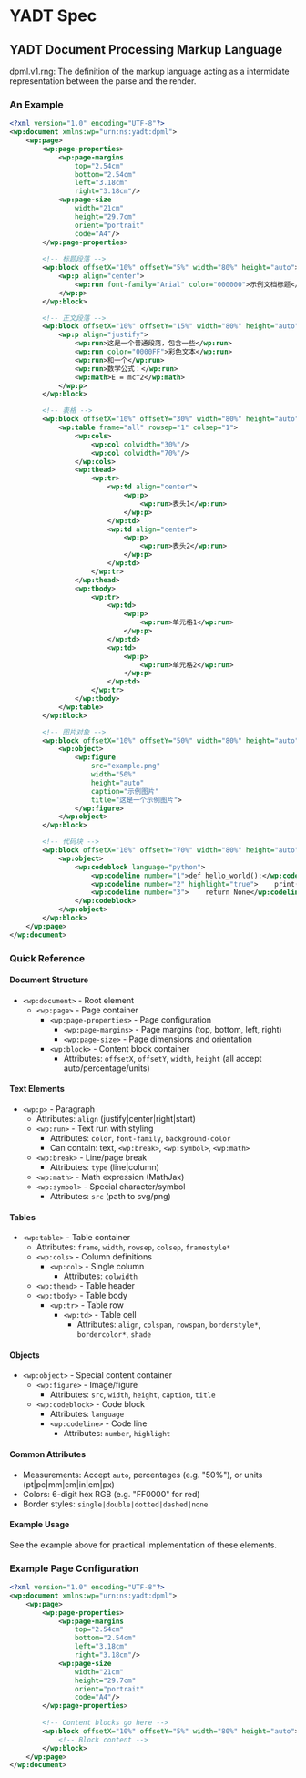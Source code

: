 YADT Spec
===

## YADT Document Processing Markup Language

dpml.v1.rng: The definition of the markup language acting as a intermidate representation between the parse and the render.

### An Example

```xml
<?xml version="1.0" encoding="UTF-8"?>
<wp:document xmlns:wp="urn:ns:yadt:dpml">
    <wp:page>
        <wp:page-properties>
            <wp:page-margins 
                top="2.54cm"
                bottom="2.54cm" 
                left="3.18cm"
                right="3.18cm"/>
            <wp:page-size 
                width="21cm"
                height="29.7cm"
                orient="portrait"
                code="A4"/>
        </wp:page-properties>
        
        <!-- 标题段落 -->
        <wp:block offsetX="10%" offsetY="5%" width="80%" height="auto">
            <wp:p align="center">
                <wp:run font-family="Arial" color="000000">示例文档标题</wp:run>
            </wp:p>
        </wp:block>

        <!-- 正文段落 -->
        <wp:block offsetX="10%" offsetY="15%" width="80%" height="auto">
            <wp:p align="justify">
                <wp:run>这是一个普通段落，包含一些</wp:run>
                <wp:run color="0000FF">彩色文本</wp:run>
                <wp:run>和一个</wp:run>
                <wp:run>数学公式：</wp:run>
                <wp:math>E = mc^2</wp:math>
            </wp:p>
        </wp:block>

        <!-- 表格 -->
        <wp:block offsetX="10%" offsetY="30%" width="80%" height="auto">
            <wp:table frame="all" rowsep="1" colsep="1">
                <wp:cols>
                    <wp:col colwidth="30%"/>
                    <wp:col colwidth="70%"/>
                </wp:cols>
                <wp:thead>
                    <wp:tr>
                        <wp:td align="center">
                            <wp:p>
                                <wp:run>表头1</wp:run>
                            </wp:p>
                        </wp:td>
                        <wp:td align="center">
                            <wp:p>
                                <wp:run>表头2</wp:run>
                            </wp:p>
                        </wp:td>
                    </wp:tr>
                </wp:thead>
                <wp:tbody>
                    <wp:tr>
                        <wp:td>
                            <wp:p>
                                <wp:run>单元格1</wp:run>
                            </wp:p>
                        </wp:td>
                        <wp:td>
                            <wp:p>
                                <wp:run>单元格2</wp:run>
                            </wp:p>
                        </wp:td>
                    </wp:tr>
                </wp:tbody>
            </wp:table>
        </wp:block>

        <!-- 图片对象 -->
        <wp:block offsetX="10%" offsetY="50%" width="80%" height="auto">
            <wp:object>
                <wp:figure 
                    src="example.png" 
                    width="50%" 
                    height="auto" 
                    caption="示例图片" 
                    title="这是一个示例图片">
                </wp:figure>
            </wp:object>
        </wp:block>

        <!-- 代码块 -->
        <wp:block offsetX="10%" offsetY="70%" width="80%" height="auto">
            <wp:object>
                <wp:codeblock language="python">
                    <wp:codeline number="1">def hello_world():</wp:codeline>
                    <wp:codeline number="2" highlight="true">    print("Hello, World!")</wp:codeline>
                    <wp:codeline number="3">    return None</wp:codeline>
                </wp:codeblock>
            </wp:object>
        </wp:block>
    </wp:page>
</wp:document>
```

### Quick Reference

#### Document Structure
- `<wp:document>` - Root element
  - `<wp:page>` - Page container
    - `<wp:page-properties>` - Page configuration
      - `<wp:page-margins>` - Page margins (top, bottom, left, right)
      - `<wp:page-size>` - Page dimensions and orientation
    - `<wp:block>` - Content block container
      - Attributes: `offsetX`, `offsetY`, `width`, `height` (all accept auto/percentage/units)

#### Text Elements
- `<wp:p>` - Paragraph
  - Attributes: `align` (justify|center|right|start)
  - `<wp:run>` - Text run with styling
    - Attributes: `color`, `font-family`, `background-color`
    - Can contain: text, `<wp:break>`, `<wp:symbol>`, `<wp:math>`
  - `<wp:break>` - Line/page break
    - Attributes: `type` (line|column)
  - `<wp:math>` - Math expression (MathJax)
  - `<wp:symbol>` - Special character/symbol
    - Attributes: `src` (path to svg/png)

#### Tables
- `<wp:table>` - Table container
  - Attributes: `frame`, `width`, `rowsep`, `colsep`, `framestyle*`
  - `<wp:cols>` - Column definitions
    - `<wp:col>` - Single column
      - Attributes: `colwidth`
  - `<wp:thead>` - Table header
  - `<wp:tbody>` - Table body
    - `<wp:tr>` - Table row
      - `<wp:td>` - Table cell
        - Attributes: `align`, `colspan`, `rowspan`, `borderstyle*`, `bordercolor*`, `shade`

#### Objects
- `<wp:object>` - Special content container
  - `<wp:figure>` - Image/figure
    - Attributes: `src`, `width`, `height`, `caption`, `title`
  - `<wp:codeblock>` - Code block
    - Attributes: `language`
    - `<wp:codeline>` - Code line
      - Attributes: `number`, `highlight`

#### Common Attributes
- Measurements: Accept `auto`, percentages (e.g. "50%"), or units (pt|pc|mm|cm|in|em|px)
- Colors: 6-digit hex RGB (e.g. "FF0000" for red)
- Border styles: `single|double|dotted|dashed|none`

#### Example Usage
See the example above for practical implementation of these elements.

### Example Page Configuration

```xml
<?xml version="1.0" encoding="UTF-8"?>
<wp:document xmlns:wp="urn:ns:yadt:dpml">
    <wp:page>
        <wp:page-properties>
            <wp:page-margins 
                top="2.54cm"
                bottom="2.54cm" 
                left="3.18cm"
                right="3.18cm"/>
            <wp:page-size 
                width="21cm"
                height="29.7cm"
                orient="portrait"
                code="A4"/>
        </wp:page-properties>
        
        <!-- Content blocks go here -->
        <wp:block offsetX="10%" offsetY="5%" width="80%" height="auto">
            <!-- Block content -->
        </wp:block>
    </wp:page>
</wp:document>
```



